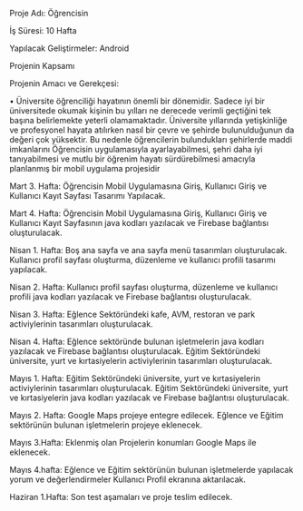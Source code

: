 Proje Adı: Öğrencisin

İş Süresi: 10 Hafta

Yapılacak Geliştirmeler: Android


Projenin Kapsamı

Projenin Amacı ve Gerekçesi:

• Üniversite öğrenciliği hayatının önemli bir dönemidir. Sadece iyi bir üniversitede
okumak kişinin bu yılları ne derecede verimli geçtiğini tek başına belirlemekte
yeterli olamamaktadır. Üniversite yıllarında yetişkinliğe ve profesyonel hayata
atılırken nasıl bir çevre ve şehirde bulunulduğunun da değeri çok yüksektir. Bu
nedenle öğrencilerin bulundukları şehirlerde maddi imkanlarını Öğrencisin
uygulamasıyla ayarlayabilmesi, şehri daha iyi tanıyabilmesi ve mutlu bir öğrenim
hayatı sürdürebilmesi amacıyla planlanmış bir mobil uygulama projesidir




Mart 3. Hafta:
Öğrencisin Mobil Uygulamasına Giriş, Kullanıcı Giriş ve Kullanıcı Kayıt Sayfası Tasarımı Yapılacak.

Mart 4. Hafta:
Öğrencisin Mobil Uygulamasına Giriş, Kullanıcı Giriş ve Kullanıcı Kayıt Sayfasının java kodları yazılacak ve Firebase bağlantısı oluşturulacak.

Nisan 1. Hafta:
Boş ana sayfa ve ana sayfa menü tasarımları oluşturulacak. Kullanıcı profil sayfası oluşturma, düzenleme ve kullanıcı profili tasarımı yapılacak.

Nisan 2. Hafta: 
Kullanıcı profil sayfası oluşturma, düzenleme ve kullanıcı profili java kodları yazılacak ve Firebase bağlantısı oluşturulacak.

Nisan 3. Hafta:
Eğlence Sektöründeki kafe, AVM, restoran ve park activiylerinin tasarımları oluşturulacak. 

Nisan 4. Hafta:
Eğlence sektöründe bulunan işletmelerin java kodları yazılacak ve Firebase bağlantısı oluşturulacak.
Eğitim Sektöründeki üniversite, yurt ve kırtasiyelerin activiylerinin tasarımları oluşturulacak. 

Mayıs 1. Hafta:
Eğitim Sektöründeki üniversite, yurt ve kırtasiyelerin activiylerinin tasarımları oluşturulacak. 
Eğitim Sektöründeki üniversite, yurt ve kırtasiyelerin java kodları yazılacak ve Firebase bağlantısı oluşturulacak.

Mayıs 2. Hafta:
Google Maps projeye entegre edilecek. Eğlence ve Eğitim sektörünün bulunan işletmelerin projeye eklenecek.

Mayıs 3.Hafta:
Eklenmiş olan Projelerin konumları Google Maps ile eklenecek.

Mayıs 4.hafta:
Eğlence ve Eğitim sektörünün bulunan işletmelerde yapılacak yorum ve değerlendirmeler Kullanıcı Profil ekranına aktarılacak.

Haziran 1.Hafta:
Son test aşamaları ve proje teslim edilecek.

